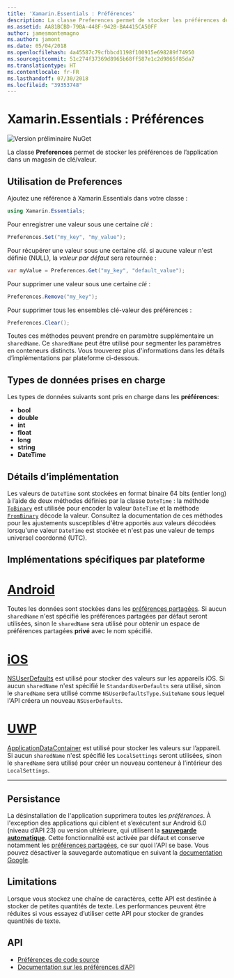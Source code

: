 ```yaml
---
title: 'Xamarin.Essentials : Préférences'
description: La classe Preferences permet de stocker les préférences de l’application dans un magasin de clé/valeur.
ms.assetid: AA81BCBD-79BA-448F-942B-BA4415CA50FF
author: jamesmontemagno
ms.author: jamont
ms.date: 05/04/2018
ms.openlocfilehash: 4a45587c79cfbbcd1198f100915e698289f74950
ms.sourcegitcommit: 51c274f37369d8965b68ff587e1c2d9865f85da7
ms.translationtype: HT
ms.contentlocale: fr-FR
ms.lasthandoff: 07/30/2018
ms.locfileid: "39353748"
---
```

# <a name="xamarinessentials-preferences"></a>Xamarin.Essentials : Préférences

![Version préliminaire NuGet](~/media/shared/pre-release.png)

La classe **Preferences** permet de stocker les préférences de l’application dans un magasin de clé/valeur.

## <a name="using-preferences"></a>Utilisation de **Preferences**

Ajoutez une référence à Xamarin.Essentials dans votre classe :

```csharp
using Xamarin.Essentials;
```

Pour enregistrer une valeur sous une certaine _clé_ :

```csharp
Preferences.Set("my_key", "my_value");
```

Pour récupérer une valeur sous une certaine _clé_. si aucune valeur n'est définie (NULL), la _valeur par défaut_ sera retournée :

```csharp
var myValue = Preferences.Get("my_key", "default_value");
```

Pour supprimer une valeur sous une certaine _clé_ :

```csharp
Preferences.Remove("my_key");
```

Pour supprimer tous les ensembles clé-valeur des préférences :

```csharp
Preferences.Clear();
```

Toutes ces méthodes peuvent prendre en paramètre supplémentaire un `sharedName`. Ce `sharedName` peut être utilisé pour segmenter les paramètres en conteneurs distincts. Vous trouverez plus d'informations dans les détails d’implémentations par plateforme ci-dessous.

## <a name="supported-data-types"></a>Types de données prises en charge

Les types de données suivants sont pris en charge dans les **préférences**:

- **bool**
- **double**
- **int**
- **float**
- **long**
- **string**
- **DateTime**

## <a name="implementation-details"></a>Détails d’implémentation

Les valeurs de `DateTime` sont stockées en format binaire 64 bits (entier long) à l’aide de deux méthodes définies par la classe `DateTime` : la méthode [`ToBinary`](xref:System.DateTime.ToBinary) est utilisée pour encoder la valeur `DateTime` et la méthode [`FromBinary`](xref:System.DateTime.FromBinary(System.Int64)) décode la valeur. Consultez la documentation de ces méthodes pour les ajustements susceptibles d'être apportés aux valeurs décodées lorsqu'une valeur `DateTime` est stockée et n'est pas une valeur de temps universel coordonné (UTC).

## <a name="platform-implementation-specifics"></a>Implémentations spécifiques par plateforme

# <a name="androidtabandroid"></a>[Android](#tab/android)

Toutes les données sont stockées dans les [préférences partagées](https://developer.android.com/training/data-storage/shared-preferences.html). Si aucun `sharedName` n'est spécifié les préférences partagées par défaut seront utilisées, sinon le `sharedName` sera utilisé pour obtenir un espace de préférences partagées **privé** avec le nom spécifié.

# <a name="iostabios"></a>[iOS](#tab/ios)

[NSUserDefaults](https://docs.microsoft.com/en-us/xamarin/ios/app-fundamentals/user-defaults) est utilisé pour stocker des valeurs sur les appareils iOS. Si aucun `sharedName` n'est spécifié le `StandardUserDefaults` sera utilisé, sinon le `sharedName` sera utilisé comme `NSUserDefaultsType.SuiteName` sous lequel l'API créera un nouveau `NSUserDefaults`.

# <a name="uwptabuwp"></a>[UWP](#tab/uwp)

[ApplicationDataContainer](https://docs.microsoft.com/en-us/uwp/api/windows.storage.applicationdatacontainer) est utilisé pour stocker les valeurs sur l’appareil. Si aucun `sharedName` n'est spécifié les `LocalSettings` seront utilisées, sinon le `sharedName` sera utilisé pour créer un nouveau conteneur à l’intérieur des `LocalSettings`.

--------------

## <a name="persistence"></a>Persistance

La désinstallation de l'application supprimera toutes les _préférences_. À l'exception des applications qui ciblent et s’exécutent sur Android 6.0 (niveau d’API 23) ou version ultérieure, qui utilisent la [__sauvegarde automatique__](https://developer.android.com/guide/topics/data/autobackup). Cette fonctionnalité est activée par défaut et conserve notamment les [préférences partagées](https://developer.android.com/training/data-storage/shared-preferences.html), ce sur quoi l'API se base. Vous pouvez désactiver la sauvegarde automatique en suivant la [documentation Google](https://developer.android.com/guide/topics/data/autobackup).

## <a name="limitations"></a>Limitations

Lorsque vous stockez une chaîne de caractères, cette API est destinée à stocker de petites quantités de texte. Les performances peuvent être réduites si vous essayez d’utiliser cette API pour stocker de grandes quantités de texte.

## <a name="api"></a>API

- [Préférences de code source](https://github.com/xamarin/Essentials/tree/master/Xamarin.Essentials/Preferences)
- [Documentation sur les préférences d’API](xref:Xamarin.Essentials.Preferences)
